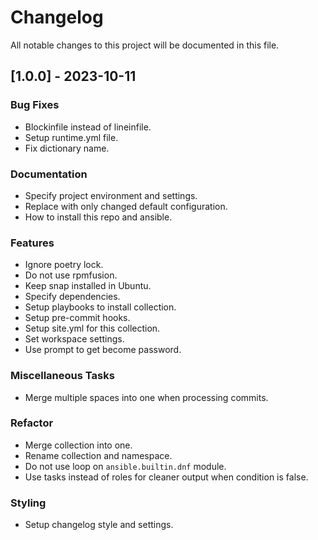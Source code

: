 # Changelog

All notable changes to this project will be documented in this file.

## [1.0.0] - 2023-10-11

### Bug Fixes

- Blockinfile instead of lineinfile.
- Setup runtime.yml file.
- Fix dictionary name.

### Documentation

- Specify project environment and settings.
- Replace with only changed default configuration.
- How to install this repo and ansible.

### Features

- Ignore poetry lock.
- Do not use rpmfusion.
- Keep snap installed in Ubuntu.
- Specify dependencies.
- Setup playbooks to install collection.
- Setup pre-commit hooks.
- Setup site.yml for this collection.
- Set workspace settings.
- Use prompt to get become password.

### Miscellaneous Tasks

- Merge multiple spaces into one when processing commits.

### Refactor

- Merge collection into one.
- Rename collection and namespace.
- Do not use loop on `ansible.builtin.dnf` module.
- Use tasks instead of roles for cleaner output when condition is false.

### Styling

- Setup changelog style and settings.

<!-- generated by git-cliff -->
